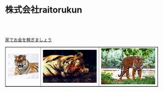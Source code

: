<!DOCUTYPE html>
<html>
 <h1>株式会社raitorukun</h1>
 <meta charset="UTF8">
<head>
</head>
<body>
<br><br><br>
<a href="http://www.gendama.jp"<<h2>家でお金を稼ぎましょう</h2></a>
<table border="1">
  <tr>
    <th><img src="s_1.jpg"></th>
    <th><img src="s_2.jpg"></th>
    <th><img src="s_3.jpg"></th>
<table>
</body>
</html>
